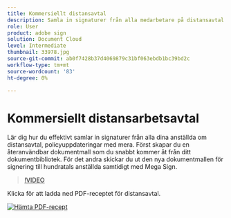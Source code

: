 ```yaml
---
title: Kommersiellt distansavtal
description: Samla in signaturer från alla medarbetare på distansavtal
role: User
product: adobe sign
solution: Document Cloud
level: Intermediate
thumbnail: 33978.jpg
source-git-commit: ab0f7428b37d4069879c31bf063ebdb1bc39bd2c
workflow-type: tm+mt
source-wordcount: '83'
ht-degree: 0%

---
```


# Kommersiellt distansarbetsavtal

Lär dig hur du effektivt samlar in signaturer från alla dina anställda om distansavtal, policyuppdateringar med mera. Först skapar du en återanvändbar dokumentmall som du snabbt kommer åt från ditt dokumentbibliotek. För det andra skickar du ut den nya dokumentmallen för signering till hundratals anställda samtidigt med Mega Sign.

>[!VIDEO](https://video.tv.adobe.com/v/33978?hidetitle=true)

Klicka för att ladda ned PDF-receptet för distansavtal.

[![Hämta PDF-recept](../assets/acrobat_PDF_96.png)](../assets/UseCaseRecipe-EN-UsingMegaSign.pdf)
